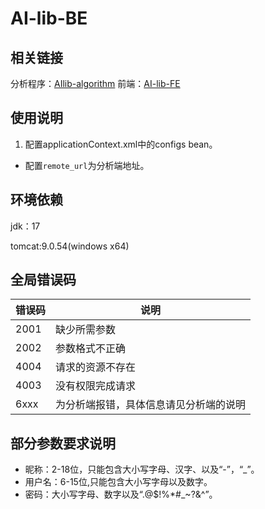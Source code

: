 # AI-lib-BE
## 相关链接
分析程序：[AIlib-algorithm](https://github.com/We-Union/AIlib-algorithm/)
前端：[AI-lib-FE](https://github.com/We-Union/AI-lib-FE)
## 使用说明
1. 配置applicationContext.xml中的configs bean。
+ 配置`remote_url`为分析端地址。
## 环境依赖
jdk：17 

tomcat:9.0.54(windows x64)
## 全局错误码
| 错误码 | 说明 |
| --- | --- |
| 2001 |缺少所需参数|
|2002|参数格式不正确|
|4004|请求的资源不存在|
|4003|没有权限完成请求|
|6xxx|为分析端报错，具体信息请见分析端的说明|



## 部分参数要求说明
+ 昵称：2-18位，只能包含大小写字母、汉字、以及“-”，“_”。
+ 用户名：6-15位,只能包含大小写字母以及数字。
+ 密码：大小写字母、数字以及“.@$!%*#_~?&^”。
